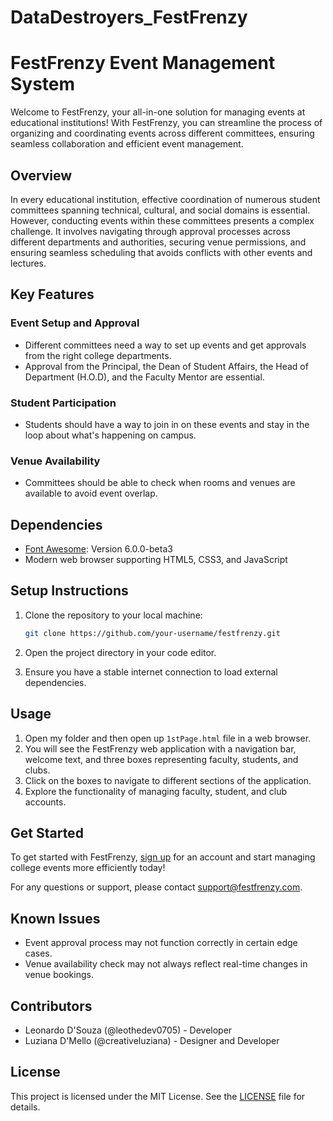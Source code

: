 # DataDestroyers_FestFrenzy
# FestFrenzy Event Management System

Welcome to FestFrenzy, your all-in-one solution for managing events at educational institutions! With FestFrenzy, you can streamline the process of organizing and coordinating events across different committees, ensuring seamless collaboration and efficient event management.

## Overview

In every educational institution, effective coordination of numerous student committees spanning technical, cultural, and social domains is essential. However, conducting events within these committees presents a complex challenge. It involves navigating through approval processes across different departments and authorities, securing venue permissions, and ensuring seamless scheduling that avoids conflicts with other events and lectures.

## Key Features

### Event Setup and Approval
- Different committees need a way to set up events and get approvals from the right college departments.
- Approval from the Principal, the Dean of Student Affairs, the Head of Department (H.O.D), and the Faculty Mentor are essential.

### Student Participation
- Students should have a way to join in on these events and stay in the loop about what's happening on campus.
  
### Venue Availability
- Committees should be able to check when rooms and venues are available to avoid event overlap.

## Dependencies

- [Font Awesome](https://fontawesome.com/): Version 6.0.0-beta3
- Modern web browser supporting HTML5, CSS3, and JavaScript

## Setup Instructions

1. Clone the repository to your local machine:

    ```bash
    git clone https://github.com/your-username/festfrenzy.git
    ```

2. Open the project directory in your code editor.

3. Ensure you have a stable internet connection to load external dependencies.

## Usage

1. Open my folder and then open up `1stPage.html` file in a web browser.
2. You will see the FestFrenzy web application with a navigation bar, welcome text, and three boxes representing faculty, students, and clubs.
3. Click on the boxes to navigate to different sections of the application.
4. Explore the functionality of managing faculty, student, and club accounts.

## Get Started

To get started with FestFrenzy, [sign up](#) for an account and start managing college events more efficiently today!

For any questions or support, please contact [support@festfrenzy.com](mailto:support@festfrenzy.com).

## Known Issues

- Event approval process may not function correctly in certain edge cases.
- Venue availability check may not always reflect real-time changes in venue bookings.

## Contributors

- Leonardo D'Souza (@leothedev0705) - Developer
- Luziana D'Mello (@creativeluziana) - Designer and Developer

## License

This project is licensed under the MIT License. See the [LICENSE](LICENSE) file for details.
